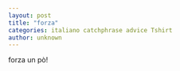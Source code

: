 ```yaml
---
layout: post
title: "forza"
categories: italiano catchphrase advice Tshirt
author: unknown
---
```


forza un pò!

